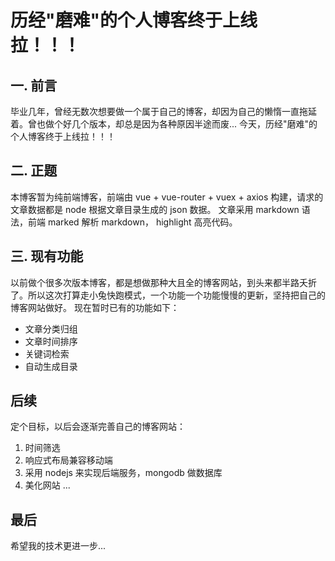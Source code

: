 
# 历经"磨难"的个人博客终于上线拉！！！


## 一. 前言

毕业几年，曾经无数次想要做一个属于自己的博客，却因为自己的懒惰一直拖延着。曾也做个好几个版本，却总是因为各种原因半途而废...
今天，历经"磨难"的个人博客终于上线拉！！！


## 二. 正题

本博客暂为纯前端博客，前端由 vue + vue-router + vuex + axios 构建，请求的文章数据都是 node 根据文章目录生成的 json 数据。
文章采用 markdown 语法，前端 marked 解析 markdown， highlight 高亮代码。


## 三. 现有功能

以前做个很多次版本博客，都是想做那种大且全的博客网站，到头来都半路夭折了。所以这次打算走小兔快跑模式，一个功能一个功能慢慢的更新，坚持把自己的博客网站做好。
现在暂时已有的功能如下：
+ 文章分类归组
+ 文章时间排序
+ 关键词检索
+ 自动生成目录

## 后续

定个目标，以后会逐渐完善自己的博客网站：

1. 时间筛选
2. 响应式布局兼容移动端
3. 采用 nodejs 来实现后端服务，mongodb 做数据库
4. 美化网站
...

## 最后

希望我的技术更进一步...
